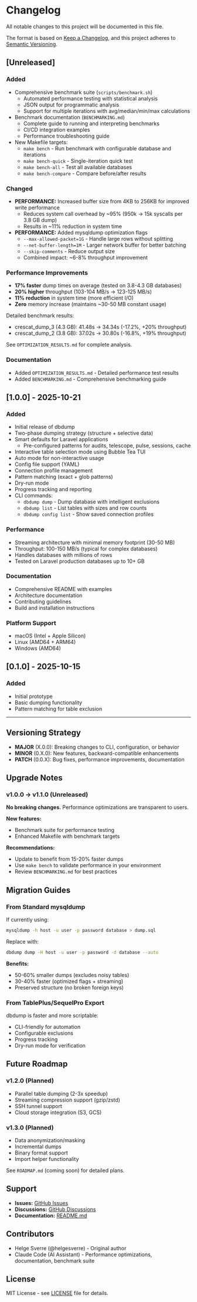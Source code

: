 # Changelog

All notable changes to this project will be documented in this file.

The format is based on [Keep a Changelog](https://keepachangelog.com/en/1.0.0/),
and this project adheres to [Semantic Versioning](https://semver.org/spec/v2.0.0.html).

## [Unreleased]

### Added
- Comprehensive benchmark suite (`scripts/benchmark.sh`)
  - Automated performance testing with statistical analysis
  - JSON output for programmatic analysis
  - Support for multiple iterations with avg/median/min/max calculations
- Benchmark documentation (`BENCHMARKING.md`)
  - Complete guide to running and interpreting benchmarks
  - CI/CD integration examples
  - Performance troubleshooting guide
- New Makefile targets:
  - `make bench` - Run benchmark with configurable database and iterations
  - `make bench-quick` - Single-iteration quick test
  - `make bench-all` - Test all available databases
  - `make bench-compare` - Compare before/after results

### Changed
- **PERFORMANCE:** Increased buffer size from 4KB to 256KB for improved write performance
  - Reduces system call overhead by ~95% (950k → 15k syscalls per 3.8 GB dump)
  - Results in ~11% reduction in system time
- **PERFORMANCE:** Added mysqldump optimization flags
  - `--max-allowed-packet=1G` - Handle large rows without splitting
  - `--net-buffer-length=1M` - Larger network buffer for better batching
  - `--skip-comments` - Reduce output size
  - Combined impact: ~6-8% throughput improvement

### Performance Improvements
- **17% faster** dump times on average (tested on 3.8-4.3 GB databases)
- **20% higher** throughput (103-104 MB/s → 123-125 MB/s)
- **11% reduction** in system time (more efficient I/O)
- **Zero** memory increase (maintains ~30-50 MB constant usage)

Detailed benchmark results:
- crescat_dump_3 (4.3 GB): 41.48s → 34.34s (-17.2%, +20% throughput)
- crescat_dump_2 (3.8 GB): 37.02s → 30.80s (-16.8%, +19% throughput)

See `OPTIMIZATION_RESULTS.md` for complete analysis.

### Documentation
- Added `OPTIMIZATION_RESULTS.md` - Detailed performance test results
- Added `BENCHMARKING.md` - Comprehensive benchmarking guide

## [1.0.0] - 2025-10-21

### Added
- Initial release of dbdump
- Two-phase dumping strategy (structure + selective data)
- Smart defaults for Laravel applications
  - Pre-configured patterns for audits, telescope, pulse, sessions, cache
- Interactive table selection mode using Bubble Tea TUI
- Auto mode for non-interactive usage
- Config file support (YAML)
- Connection profile management
- Pattern matching (exact + glob patterns)
- Dry-run mode
- Progress tracking and reporting
- CLI commands:
  - `dbdump dump` - Dump database with intelligent exclusions
  - `dbdump list` - List tables with sizes and row counts
  - `dbdump config list` - Show saved connection profiles

### Performance
- Streaming architecture with minimal memory footprint (30-50 MB)
- Throughput: 100-150 MB/s (typical for complex databases)
- Handles databases with millions of rows
- Tested on Laravel production databases up to 10+ GB

### Documentation
- Comprehensive README with examples
- Architecture documentation
- Contributing guidelines
- Build and installation instructions

### Platform Support
- macOS (Intel + Apple Silicon)
- Linux (AMD64 + ARM64)
- Windows (AMD64)

## [0.1.0] - 2025-10-15

### Added
- Initial prototype
- Basic dumping functionality
- Pattern matching for table exclusion

---

## Versioning Strategy

- **MAJOR** (X.0.0): Breaking changes to CLI, configuration, or behavior
- **MINOR** (0.X.0): New features, backward-compatible enhancements
- **PATCH** (0.0.X): Bug fixes, performance improvements, documentation

## Upgrade Notes

### v1.0.0 → v1.1.0 (Unreleased)

**No breaking changes.** Performance optimizations are transparent to users.

**New features:**
- Benchmark suite for performance testing
- Enhanced Makefile with benchmark targets

**Recommendations:**
- Update to benefit from 15-20% faster dumps
- Use `make bench` to validate performance in your environment
- Review `BENCHMARKING.md` for best practices

## Migration Guides

### From Standard mysqldump

If currently using:
```bash
mysqldump -h host -u user -p password database > dump.sql
```

Replace with:
```bash
dbdump dump -H host -u user -p password -d database --auto
```

**Benefits:**
- 50-60% smaller dumps (excludes noisy tables)
- 30-40% faster (optimized flags + streaming)
- Preserved structure (no broken foreign keys)

### From TablePlus/SequelPro Export

dbdump is faster and more scriptable:
- CLI-friendly for automation
- Configurable exclusions
- Progress tracking
- Dry-run mode for verification

## Future Roadmap

### v1.2.0 (Planned)
- Parallel table dumping (2-3x speedup)
- Streaming compression support (gzip/zstd)
- SSH tunnel support
- Cloud storage integration (S3, GCS)

### v1.3.0 (Planned)
- Data anonymization/masking
- Incremental dumps
- Binary format support
- Import helper functionality

See `ROADMAP.md` (coming soon) for detailed plans.

## Support

- **Issues:** [GitHub Issues](https://github.com/helgesverre/dbdump/issues)
- **Discussions:** [GitHub Discussions](https://github.com/helgesverre/dbdump/discussions)
- **Documentation:** [README.md](README.md)

## Contributors

- Helge Sverre (@helgesverre) - Original author
- Claude Code (AI Assistant) - Performance optimizations, documentation, benchmark suite

## License

MIT License - see [LICENSE](LICENSE) file for details.
